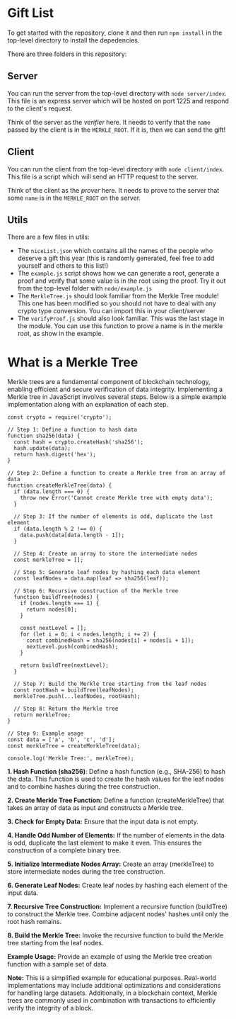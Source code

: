 # Gift List

To get started with the repository, clone it and then run `npm install` in the top-level directory to install the depedencies.

There are three folders in this repository:

## Server

You can run the server from the top-level directory with `node server/index`. This file is an express server which will be hosted on port 1225 and respond to the client's request.

Think of the server as the _verifier_ here. It needs to verify that the `name` passed by the client is in the `MERKLE_ROOT`. If it is, then we can send the gift! 

## Client

You can run the client from the top-level directory with `node client/index`. This file is a script which will send an HTTP request to the server.

Think of the client as the _prover_ here. It needs to prove to the server that some `name` is in the `MERKLE_ROOT` on the server. 



## Utils

There are a few files in utils:

- The `niceList.json` which contains all the names of the people who deserve a gift this year (this is randomly generated, feel free to add yourself and others to this list!)
- The `example.js` script shows how we can generate a root, generate a proof and verify that some value is in the root using the proof. Try it out from the top-level folder with `node/example.js`
- The `MerkleTree.js` should look familiar from the Merkle Tree module! This one has been modified so you should not have to deal with any crypto type conversion. You can import this in your client/server
- The `verifyProof.js` should also look familiar. This was the last stage in the module. You can use this function to prove a name is in the merkle root, as show in the example.

# What is a Merkle Tree
Merkle trees are a fundamental component of blockchain technology, enabling efficient and secure verification of data integrity. Implementing a Merkle tree in JavaScript involves several steps. Below is a simple example implementation along with an explanation of each step.
```
const crypto = require('crypto');

// Step 1: Define a function to hash data
function sha256(data) {
  const hash = crypto.createHash('sha256');
  hash.update(data);
  return hash.digest('hex');
}

// Step 2: Define a function to create a Merkle tree from an array of data
function createMerkleTree(data) {
  if (data.length === 0) {
    throw new Error('Cannot create Merkle tree with empty data');
  }

  // Step 3: If the number of elements is odd, duplicate the last element
  if (data.length % 2 !== 0) {
    data.push(data[data.length - 1]);
  }

  // Step 4: Create an array to store the intermediate nodes
  const merkleTree = [];

  // Step 5: Generate leaf nodes by hashing each data element
  const leafNodes = data.map(leaf => sha256(leaf));

  // Step 6: Recursive construction of the Merkle tree
  function buildTree(nodes) {
    if (nodes.length === 1) {
      return nodes[0];
    }

    const nextLevel = [];
    for (let i = 0; i < nodes.length; i += 2) {
      const combinedHash = sha256(nodes[i] + nodes[i + 1]);
      nextLevel.push(combinedHash);
    }

    return buildTree(nextLevel);
  }

  // Step 7: Build the Merkle tree starting from the leaf nodes
  const rootHash = buildTree(leafNodes);
  merkleTree.push(...leafNodes, rootHash);

  // Step 8: Return the Merkle tree
  return merkleTree;
}

// Step 9: Example usage
const data = ['a', 'b', 'c', 'd'];
const merkleTree = createMerkleTree(data);

console.log('Merkle Tree:', merkleTree);
```
**1. Hash Function (sha256)**: Define a hash function (e.g., SHA-256) to hash the data. This function is used to create the hash values for the leaf nodes and to combine hashes during the tree construction.

**2. Create Merkle Tree Function:** Define a function (createMerkleTree) that takes an array of data as input and constructs a Merkle tree.

**3. Check for Empty Data:** Ensure that the input data is not empty.

**4. Handle Odd Number of Elements:** If the number of elements in the data is odd, duplicate the last element to make it even. This ensures the construction of a complete binary tree.

**5. Initialize Intermediate Nodes Array:** Create an array (merkleTree) to store intermediate nodes during the tree construction.

**6. Generate Leaf Nodes:** Create leaf nodes by hashing each element of the input data.

**7. Recursive Tree Construction:** Implement a recursive function (buildTree) to construct the Merkle tree. Combine adjacent nodes' hashes until only the root hash remains.

**8. Build the Merkle Tree:** Invoke the recursive function to build the Merkle tree starting from the leaf nodes.

**Example Usage:** Provide an example of using the Merkle tree creation function with a sample set of data.

**Note:** This is a simplified example for educational purposes. Real-world implementations may include additional optimizations and considerations for handling large datasets. Additionally, in a blockchain context, Merkle trees are commonly used in combination with transactions to efficiently verify the integrity of a block.






